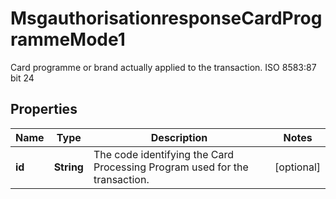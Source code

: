 

# MsgauthorisationresponseCardProgrammeMode1

Card programme or brand actually applied to the transaction.  ISO 8583:87 bit 24

## Properties

| Name | Type | Description | Notes |
|------------ | ------------- | ------------- | -------------|
|**id** | **String** | The code identifying the Card Processing Program used for the transaction. |  [optional] |



